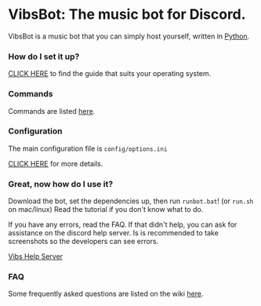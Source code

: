 # VibsBot: The music bot for Discord.

VibsBot is a music bot that you can simply host yourself, written in [Python](https://www.python.org).

### How do I set it up?

[CLICK HERE](https://github.com/SexualRhinoceros/MusicBot/wiki) to find the guide that suits your operating system.

### Commands

Commands are listed [here](https://github.com/Just-Some-Bots/MusicBot/wiki/Commands "Commands list").

### Configuration

The main configuration file is `config/options.ini`

[CLICK HERE](https://github.com/Just-Some-Bots/MusicBot/wiki/Configuration) for more details.

### Great, now how do I use it?
Download the bot, set the dependencies up, then run `runbot.bat`! (or `run.sh` on mac/linux)  Read the tutorial if you don't know what to do.

If you have any errors, read the FAQ. If that didn't help, you can ask for assistance on the discord help server. Is is recommended to take screenshots so the developers can see errors.

[Vibs Help Server](https://discord.gg/tpaygpg "Discord link")

### FAQ

Some frequently asked questions are listed on the wiki [here](https://github.com/Just-Some-Bots/MusicBot/wiki/FAQ "Wiki").
